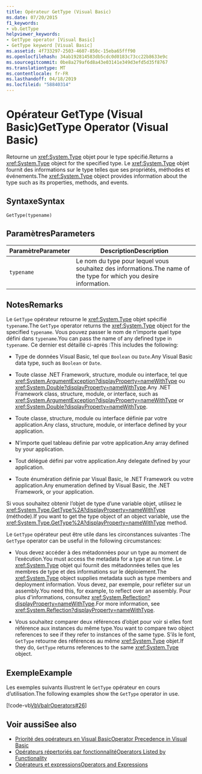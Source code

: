 ```yaml
---
title: Opérateur GetType (Visual Basic)
ms.date: 07/20/2015
f1_keywords:
- vb.GetType
helpviewer_keywords:
- GetType operator [Visual Basic]
- GetType keyword [Visual Basic]
ms.assetid: 4f733297-2503-4607-850c-15eba65fff90
ms.openlocfilehash: 34ab192814583db5cdc0d0183c73cc22b8633e9c
ms.sourcegitcommit: 0be8a279af6d8a43e03141e349d3efd5d35f8767
ms.translationtype: MT
ms.contentlocale: fr-FR
ms.lasthandoff: 04/18/2019
ms.locfileid: "58840314"
---
```

# <a name="gettype-operator-visual-basic"></a><span data-ttu-id="4bb2c-102">Opérateur GetType (Visual Basic)</span><span class="sxs-lookup"><span data-stu-id="4bb2c-102">GetType Operator (Visual Basic)</span></span>
<span data-ttu-id="4bb2c-103">Retourne un <xref:System.Type> objet pour le type spécifié.</span><span class="sxs-lookup"><span data-stu-id="4bb2c-103">Returns a <xref:System.Type> object for the specified type.</span></span> <span data-ttu-id="4bb2c-104">Le <xref:System.Type> objet fournit des informations sur le type telles que ses propriétés, méthodes et événements.</span><span class="sxs-lookup"><span data-stu-id="4bb2c-104">The <xref:System.Type> object provides information about the type such as its properties, methods, and events.</span></span>  
  
## <a name="syntax"></a><span data-ttu-id="4bb2c-105">Syntaxe</span><span class="sxs-lookup"><span data-stu-id="4bb2c-105">Syntax</span></span>  
  
```  
GetType(typename)  
```  
  
## <a name="parameters"></a><span data-ttu-id="4bb2c-106">Paramètres</span><span class="sxs-lookup"><span data-stu-id="4bb2c-106">Parameters</span></span>  
  
|<span data-ttu-id="4bb2c-107">Paramètre</span><span class="sxs-lookup"><span data-stu-id="4bb2c-107">Parameter</span></span>|<span data-ttu-id="4bb2c-108">Description</span><span class="sxs-lookup"><span data-stu-id="4bb2c-108">Description</span></span>|  
|---|---|  
|`typename`|<span data-ttu-id="4bb2c-109">Le nom du type pour lequel vous souhaitez des informations.</span><span class="sxs-lookup"><span data-stu-id="4bb2c-109">The name of the type for which you desire information.</span></span>|  
  
## <a name="remarks"></a><span data-ttu-id="4bb2c-110">Notes</span><span class="sxs-lookup"><span data-stu-id="4bb2c-110">Remarks</span></span>  
 <span data-ttu-id="4bb2c-111">Le `GetType` opérateur retourne le <xref:System.Type> objet spécifié `typename`.</span><span class="sxs-lookup"><span data-stu-id="4bb2c-111">The `GetType` operator returns the <xref:System.Type> object for the specified `typename`.</span></span> <span data-ttu-id="4bb2c-112">Vous pouvez passer le nom de n’importe quel type défini dans `typename`.</span><span class="sxs-lookup"><span data-stu-id="4bb2c-112">You can pass the name of any defined type in `typename`.</span></span> <span data-ttu-id="4bb2c-113">Ce dernier est détaillé ci-après :</span><span class="sxs-lookup"><span data-stu-id="4bb2c-113">This includes the following:</span></span>  
  
-   <span data-ttu-id="4bb2c-114">Type de données Visual Basic, tel que `Boolean` ou `Date`.</span><span class="sxs-lookup"><span data-stu-id="4bb2c-114">Any Visual Basic data type, such as `Boolean` or `Date`.</span></span>  
  
-   <span data-ttu-id="4bb2c-115">Toute classe .NET Framework, structure, module ou interface, tel que <xref:System.ArgumentException?displayProperty=nameWithType> ou <xref:System.Double?displayProperty=nameWithType>.</span><span class="sxs-lookup"><span data-stu-id="4bb2c-115">Any .NET Framework class, structure, module, or interface, such as <xref:System.ArgumentException?displayProperty=nameWithType> or <xref:System.Double?displayProperty=nameWithType>.</span></span>  
  
-   <span data-ttu-id="4bb2c-116">Toute classe, structure, module ou interface définie par votre application.</span><span class="sxs-lookup"><span data-stu-id="4bb2c-116">Any class, structure, module, or interface defined by your application.</span></span>  
  
-   <span data-ttu-id="4bb2c-117">N’importe quel tableau définie par votre application.</span><span class="sxs-lookup"><span data-stu-id="4bb2c-117">Any array defined by your application.</span></span>  
  
-   <span data-ttu-id="4bb2c-118">Tout délégué défini par votre application.</span><span class="sxs-lookup"><span data-stu-id="4bb2c-118">Any delegate defined by your application.</span></span>  
  
-   <span data-ttu-id="4bb2c-119">Toute énumération définie par Visual Basic, le .NET Framework ou votre application.</span><span class="sxs-lookup"><span data-stu-id="4bb2c-119">Any enumeration defined by Visual Basic, the .NET Framework, or your application.</span></span>  
  
 <span data-ttu-id="4bb2c-120">Si vous souhaitez obtenir l’objet de type d’une variable objet, utilisez le <xref:System.Type.GetType%2A?displayProperty=nameWithType> (méthode).</span><span class="sxs-lookup"><span data-stu-id="4bb2c-120">If you want to get the type object of an object variable, use the <xref:System.Type.GetType%2A?displayProperty=nameWithType> method.</span></span>  
  
 <span data-ttu-id="4bb2c-121">Le `GetType` opérateur peut être utile dans les circonstances suivantes :</span><span class="sxs-lookup"><span data-stu-id="4bb2c-121">The `GetType` operator can be useful in the following circumstances:</span></span>  
  
-   <span data-ttu-id="4bb2c-122">Vous devez accéder à des métadonnées pour un type au moment de l’exécution.</span><span class="sxs-lookup"><span data-stu-id="4bb2c-122">You must access the metadata for a type at run time.</span></span> <span data-ttu-id="4bb2c-123">Le <xref:System.Type> objet qui fournit des métadonnées telles que les membres de type et des informations sur le déploiement.</span><span class="sxs-lookup"><span data-stu-id="4bb2c-123">The <xref:System.Type> object supplies metadata such as type members and deployment information.</span></span> <span data-ttu-id="4bb2c-124">Vous devez, par exemple, pour refléter sur un assembly.</span><span class="sxs-lookup"><span data-stu-id="4bb2c-124">You need this, for example, to reflect over an assembly.</span></span> <span data-ttu-id="4bb2c-125">Pour plus d'informations, consultez <xref:System.Reflection?displayProperty=nameWithType>.</span><span class="sxs-lookup"><span data-stu-id="4bb2c-125">For more information, see <xref:System.Reflection?displayProperty=nameWithType>.</span></span>  
  
-   <span data-ttu-id="4bb2c-126">Vous souhaitez comparer deux références d’objet pour voir si elles font référence aux instances du même type.</span><span class="sxs-lookup"><span data-stu-id="4bb2c-126">You want to compare two object references to see if they refer to instances of the same type.</span></span> <span data-ttu-id="4bb2c-127">S’ils le font, `GetType` retourne des références au même <xref:System.Type> objet.</span><span class="sxs-lookup"><span data-stu-id="4bb2c-127">If they do, `GetType` returns references to the same <xref:System.Type> object.</span></span>  
  
## <a name="example"></a><span data-ttu-id="4bb2c-128">Exemple</span><span class="sxs-lookup"><span data-stu-id="4bb2c-128">Example</span></span>  
 <span data-ttu-id="4bb2c-129">Les exemples suivants illustrent le `GetType` opérateur en cours d’utilisation.</span><span class="sxs-lookup"><span data-stu-id="4bb2c-129">The following examples show the `GetType` operator in use.</span></span>  
  
 [!code-vb[VbVbalrOperators#26](~/samples/snippets/visualbasic/VS_Snippets_VBCSharp/VbVbalrOperators/VB/Class1.vb#26)]  
  
## <a name="see-also"></a><span data-ttu-id="4bb2c-130">Voir aussi</span><span class="sxs-lookup"><span data-stu-id="4bb2c-130">See also</span></span>

- [<span data-ttu-id="4bb2c-131">Priorité des opérateurs en Visual Basic</span><span class="sxs-lookup"><span data-stu-id="4bb2c-131">Operator Precedence in Visual Basic</span></span>](../../../visual-basic/language-reference/operators/operator-precedence.md)
- [<span data-ttu-id="4bb2c-132">Opérateurs répertoriés par fonctionnalité</span><span class="sxs-lookup"><span data-stu-id="4bb2c-132">Operators Listed by Functionality</span></span>](../../../visual-basic/language-reference/operators/operators-listed-by-functionality.md)
- [<span data-ttu-id="4bb2c-133">Opérateurs et expressions</span><span class="sxs-lookup"><span data-stu-id="4bb2c-133">Operators and Expressions</span></span>](../../../visual-basic/programming-guide/language-features/operators-and-expressions/index.md)
